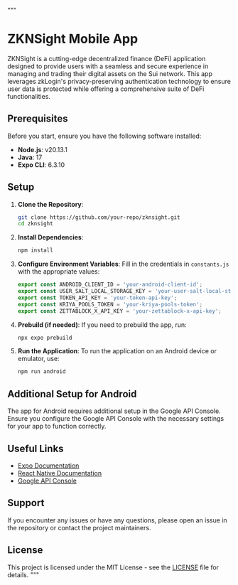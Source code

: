 """
# ZKNSight Mobile App

ZKNSight is a cutting-edge decentralized finance (DeFi) application designed to provide users with a seamless and secure experience in managing and trading their digital assets on the Sui network. This app leverages zkLogin's privacy-preserving authentication technology to ensure user data is protected while offering a comprehensive suite of DeFi functionalities.

## Prerequisites

Before you start, ensure you have the following software installed:

- **Node.js**: v20.13.1
- **Java**: 17
- **Expo CLI**: 6.3.10

## Setup

1. **Clone the Repository**:
   ```sh
   git clone https://github.com/your-repo/zknsight.git
   cd zknsight
   ```

2. **Install Dependencies**:
   ```sh
   npm install
   ```

3. **Configure Environment Variables**:
   Fill in the credentials in `constants.js` with the appropriate values:

   ```javascript
   export const ANDROID_CLIENT_ID = 'your-android-client-id';
   export const USER_SALT_LOCAL_STORAGE_KEY = 'your-user-salt-local-storage-key';
   export const TOKEN_API_KEY = 'your-token-api-key';
   export const KRIYA_POOLS_TOKEN = 'your-kriya-pools-token';
   export const ZETTABLOCK_X_API_KEY = 'your-zettablock-x-api-key';
   ```

4. **Prebuild (if needed)**:
   If you need to prebuild the app, run:
   ```sh
   npx expo prebuild
   ```

5. **Run the Application**:
   To run the application on an Android device or emulator, use:
   ```sh
   npm run android
   ```

## Additional Setup for Android

The app for Android requires additional setup in the Google API Console. Ensure you configure the Google API Console with the necessary settings for your app to function correctly.

## Useful Links

- [Expo Documentation](https://docs.expo.dev/)
- [React Native Documentation](https://reactnative.dev/docs/getting-started)
- [Google API Console](https://console.developers.google.com/)

## Support

If you encounter any issues or have any questions, please open an issue in the repository or contact the project maintainers.

## License

This project is licensed under the MIT License - see the [LICENSE](LICENSE) file for details.
"""
